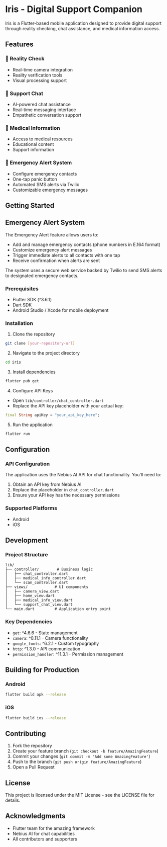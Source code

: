 # Iris - Digital Support Companion

Iris is a Flutter-based mobile application designed to provide digital support through reality checking, chat assistance, and medical information access.

## Features

### 🎥 Reality Check
- Real-time camera integration
- Reality verification tools
- Visual processing support

### 💬 Support Chat
- AI-powered chat assistance
- Real-time messaging interface
- Empathetic conversation support

### 🏥 Medical Information
- Access to medical resources
- Educational content
- Support information

### 🚨 Emergency Alert System
- Configure emergency contacts
- One-tap panic button
- Automated SMS alerts via Twilio
- Customizable emergency messages

## Getting Started

## Emergency Alert System

The Emergency Alert feature allows users to:
- Add and manage emergency contacts (phone numbers in E.164 format)
- Customize emergency alert messages
- Trigger immediate alerts to all contacts with one tap
- Receive confirmation when alerts are sent

The system uses a secure web service backed by Twilio to send SMS alerts to designated emergency contacts.

### Prerequisites
- Flutter SDK (^3.6.1)
- Dart SDK
- Android Studio / Xcode for mobile deployment

### Installation

1. Clone the repository
```bash
git clone [your-repository-url]
```

2. Navigate to the project directory
```bash
cd iris
```

3. Install dependencies
```bash
flutter pub get
```

4. Configure API Keys
- Open `lib/controller/chat_controller.dart`
- Replace the API key placeholder with your actual key:
```dart
final String apiKey = "your_api_key_here";
```

5. Run the application
```bash
flutter run
```

## Configuration

### API Configuration
The application uses the Nebius AI API for chat functionality. You'll need to:
1. Obtain an API key from Nebius AI
2. Replace the placeholder in `chat_controller.dart`
3. Ensure your API key has the necessary permissions

### Supported Platforms
- Android
- iOS

## Development

### Project Structure
```
lib/
├── controller/        # Business logic
│   ├── chat_controller.dart
│   ├── medical_info_controller.dart
│   └── scan_controller.dart
├── views/            # UI components
│   ├── camera_view.dart
│   ├── home_view.dart
│   ├── medical_info_view.dart
│   └── support_chat_view.dart
└── main.dart         # Application entry point
```

### Key Dependencies
- `get`: ^4.6.6 - State management
- `camera`: ^0.11.1 - Camera functionality
- `google_fonts`: ^6.2.1 - Custom typography
- `http`: ^1.3.0 - API communication
- `permission_handler`: ^11.3.1 - Permission management

## Building for Production

### Android
```bash
flutter build apk --release
```

### iOS
```bash
flutter build ios --release
```

## Contributing
1. Fork the repository
2. Create your feature branch (`git checkout -b feature/AmazingFeature`)
3. Commit your changes (`git commit -m 'Add some AmazingFeature'`)
4. Push to the branch (`git push origin feature/AmazingFeature`)
5. Open a Pull Request

## License
This project is licensed under the MIT License - see the LICENSE file for details.

## Acknowledgments
- Flutter team for the amazing framework
- Nebius AI for chat capabilities
- All contributors and supporters
